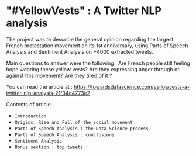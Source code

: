 #  "#YellowVests"  : A Twitter NLP analysis

The project was to describe the general opinion regarding the largest French protestation movement on its 1st anniversary, using Parts of Speech Analysis and Sentiment Analysis on +4000 extracted tweets.

Main questions to answer were the following : Are French people still feeling hope wearing these yellow vests? Are they expressing anger through or against this movement? Are they tired of it ?

You can read the article at : https://towardsdatascience.com/yellowvests-a-twitter-nlp-analysis-21f34c4773e2

Contents of article : 
- `Introduction`
- `Origins, Rise and Fall of the social movement`
- `Parts of Speech Analysis : the Data Science process`
- `Parts of Speech Analysis : conclusions`
- `Sentiment Analysis`
- `Bonus section : top tweets !`



